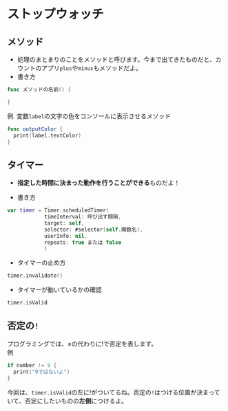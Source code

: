 # ストップウォッチ
## メソッド
- 処理のまとまりのことをメソッドと呼びます。今まで出てきたものだと、カウントのアプリ`plus`や`minus`もメソッドだよ。
- 書き方

```swift
func メソッドの名前() {

}
```

例. 変数`label`の文字の色をコンソールに表示させるメソッド

```swift
func outputColor {
  print(label.textColor)
}
```

## タイマー
- **指定した時間に決まった動作を行うことができる**ものだよ！

- 書き方

```swift
var timer = Timer.scheduledTimer(
            timeInterval: 呼び出す間隔,
            target: self,
            selector: #selector(self.関数名),
            userInfo: nil,
            repeats: true または false
            )
```

- タイマーの止め方

```swift
timer.invalidate()
```

- タイマーが動いているかの確認

```swift
timer.isValid
```

## 否定の`!`

プログラミングでは、≠の代わりに!で否定を表します。  
例
```swift
if number != 9 {
  print("9ではないよ")
}
```

今回は、`timer.isValid`の左に!がついてるね。否定の`!`はつける位置が決まっていて、否定にしたいものの**左側**につけるよ。
